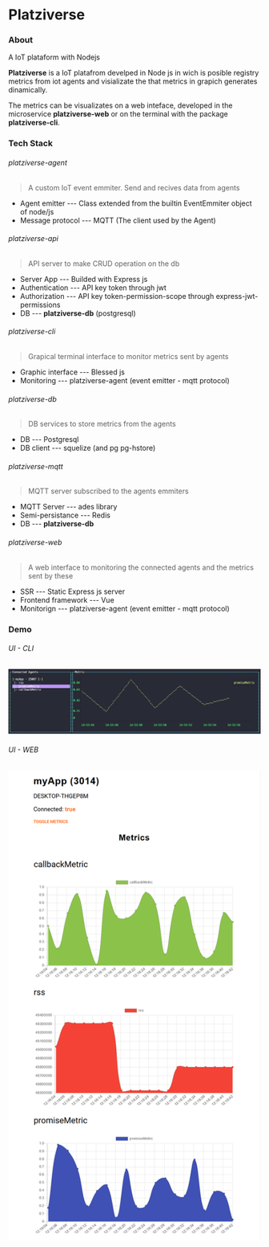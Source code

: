 # Platziverse

### About
A IoT plataform with Nodejs

**Platziverse** is a IoT platafrom develped in Node js in wich is posible registry metrics from iot agents and visializate the that metrics in grapich generates dinamically.

The metrics can be visualizates on a web inteface, developed in the microservice **platziverse-web**
or on the terminal with the package **platziverse-cli**.

### Tech Stack

###### platziverse-agent
> A custom IoT event emmiter. Send and recives data from agents

- Agent emitter --- Class extended from the builtin EventEmmiter object of node/js
- Message protocol --- MQTT (The client used by the Agent)

###### platziverse-api
> API server to make CRUD operation on the db

- Server App --- Builded with Express js
- Authentication --- API key token through jwt
- Authorization --- API key token-permission-scope through express-jwt-permissions
- DB --- **platziverse-db** (postgresql)

###### platziverse-cli
> Grapical terminal interface to monitor metrics sent by agents 

- Graphic interface --- Blessed js
- Monitoring --- platziverse-agent (event emitter - mqtt protocol)

###### platziverse-db
> DB services to store metrics from the agents

- DB --- Postgresql
- DB client --- squelize (and pg pg-hstore)

###### platziverse-mqtt
> MQTT server subscribed to the agents emmiters

- MQTT Server --- ades library
- Semi-persistance --- Redis
- DB --- **platziverse-db**


###### platziverse-web
> A web interface to monitoring the connected agents and the metrics sent by these

- SSR --- Static Express js server
- Frontend framework --- Vue
- Monitorign --- platziverse-agent (event emitter - mqtt protocol)

### Demo

###### UI - CLI
<img src="/images/ui-terminal.png" >

###### UI - WEB
<img src="/images/ui-web.png" >